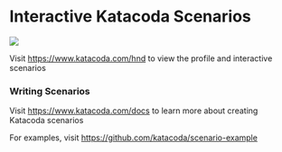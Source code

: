 # Interactive Katacoda Scenarios

[![](http://shields.katacoda.com/katacoda/hnd/count.svg)](https://www.katacoda.com/hnd "Get your profile on Katacoda.com")

Visit https://www.katacoda.com/hnd to view the profile and interactive scenarios

### Writing Scenarios
Visit https://www.katacoda.com/docs to learn more about creating Katacoda scenarios

For examples, visit https://github.com/katacoda/scenario-example
